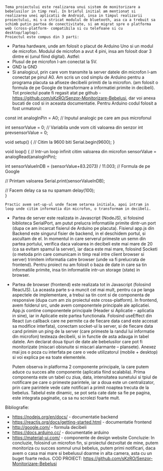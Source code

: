 
	Tema proiectului este realizarea unui sistem de monitorizare a bebelusilor in timp real. In brieful initial am mentionat si realizarea unei aplicatii de Android, insa in timpul realizarii proiectului, mi s-a stricat modulul de bluetooth, asa ca a trebuit sa schimb putin partea de conectivitate, si am migrat spre o platforma web (cross-platform- compatibila si cu telefoane si cu desktop/laptop).
	Proiectul este compus din 3 parti:
-	Partea hardware, unde am folosit o placut de Arduino Uno si un modul de microfon.
Modulul de microfon a avut 4 pini, insa am folosit doar 3 dintre ei (unul fiind digital). Astfel:
-	Plusul de pe microfon l-am conectat la 5V.
-	GND la GND
-	Si analogicul, prin care vom transmite la server datele din microfon l-am conectat pe pinul A0.
Am scris un cod simplu de Arduino pentru a programa placuta sa afiseze decibelii primiti de la microfon. (am folosit o formula de pe Google de transformare a informatiei primite in decibeli).
Tot proiectul poate fi regasit atat pe github - https://github.com/sKzRO/Senzor-Monitorizare-Bebelusi, dar voi anexa bucati de cod si in aceasta documentatie.
Pentru Arduino codul folosit a fost urmatorul:

const int analogInPin = A0;  // Inputul analogic pe care am pus microfonul

int sensorValue = 0;        // Variabila unde vom citi valoarea din senzor
int prevsensorValue = 0;

void setup() {
  // Citim la 9600 biti
  Serial.begin(9600); 
}

void loop() {
  // Intr-un loop infinit citim valoarea din microfon
  sensorValue = analogRead(analogInPin);

  int sensorValueInDB = (sensorValue+83.2073) / 11.003; // Formula de pe Google

  // Printam valoarea
  Serial.print(sensorValueInDB);
  
  // Facem delay ca sa nu spamam
  delay(100);                     
}

	Practic avem set-up-ul unde facem setarea initiala, apoi intram in loop unde citim informatia din microfon, o transformam in decibeli.
-	Partea de server este realizata in Javascript (NodeJS), si folosind biblioteca SerialPort, am putut prelucra informatiile primite dintr-un port (dupa ce am incarcat fisierul de Arduino pe placuta).
Fisierul app.js din Backend este singurul fisier de backend, in el deschidem portul, si ascultam de el. In momentul in care serverul primeste un semn din partea portului, verifica daca valoarea in decibeli este mai mare de 20 (ca sa evitam spamul la server), iar daca este mai mare, folosind Socketi (o metoda prin care comunicam in timp real intre client browser si server) trimitem informatia catre browser (unde va fi prelucrata de frontend). Pentru proiect nu am folosit o baza de date in care sa tin informatiile primite, insa tin informatiile intr-un storage (state) in browser.
-	Partea de browser (frontend) este realizata tot in Javascript (folosind ReactJS). La aceasta parte s-a muncit cel mai mult, pentru ca pe langa aspectele de implementare, a trebui sa tin cont si de componenta de responsive (dupa cum am zis proiectul este cross-platform).
In frontend, avem folderul src, unde avem componentele principale ale aplicatiei. App.js contine componentele principale (Header si Aplicatie – aplicatia in sine), iar in Aplicatie este partea functionala.
Folosind useEffect din React (un callback care ne permite ca de fiecare data cand este accesat sa modifice interfata), conectam socket-ul la server, si de fiecare data cand primim un ping de la server (care primeste la randul lui informatie din microfon) testeaza decibelii, si in functie de asta adauga in tabel datele. Am declarat doua tipuri de date ale bebelusilor care pot fi monitorizate (miscari obisnuite si miscari alarmante – plansete). Anexez mai jos o poza cu interfata pe care o vede utilizatorul (mobile + desktop)  si voi explica pe ea toate elementele.
 
 


	Putem observa in platforma 2 componente principale, la care putem aduce cu succes alte componente (aplicatia fiind scalabila).
	Prima componenta este un tabel cu ziua, data, intensitatea sunetului si tpiul de notificare pe care o primeste parintele, iar a doua este un centralizator, prin care parintele vede cate notificari a primit noaptea trecuta de la bebelus.
	Tabelul este dinamic, se pot seta cate date sa fie pe pagina, este integrata paginatie, ca sa nu scrolezi foarte mult.





Bibliografie:
-	https://nodejs.org/en/docs/ - documentatie backend
-	https://reactjs.org/docs/getting-started.html - documentatie frontend
-	http://google.com/ - formula decibeli
-	https://docs.arduino.cc/ - documentatie arduino
-	https://material-ui.com/ - componente de design website
Concluzie:
	In concluzie, folosind un microfon fin, si proiectul dezvoltat de mine, putem monitoriza cu succes somnul unui bebelus, putem primi notificari, daca avem o casa mai mare si bebelusul doarme in alta camera, asta cu un buget foarte redus.
COD PROIECT: https://github.com/sKzRO/Senzor-Monitorizare-Bebelusi
